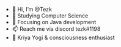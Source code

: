 - 👋 Hi, I’m @Tezk
- 👀 Studying Computer Science
- 🌱 Focusing on Java development
- 📫 Reach me via discord tezk#1198
- 💞️ Kriya Yogi & consciousness enthusiast

<!---
Tezk/Tezk is a ✨ special ✨ repository because its `README.md` (this file) appears on your GitHub profile.
You can click the Preview link to take a look at your changes.
--->
